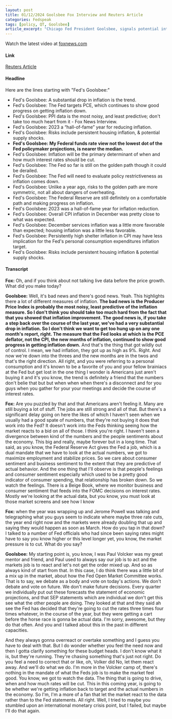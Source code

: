 ```yaml
---
layout: post
title: 01/12/2024 Goolsbee Fox Interview and Reuters Article
categories: Fedspeak
tags: [policy, QT, Goolsbee]
article_excerpt: "Chicago Fed President Goolsbee, signals potential interest rate cuts in 2024, depending on the continued decline in inflation. He downplayed today's CPI report, citing 'I don't think we want to get too hung up on any one month's report' and pointed to Fed's target PCE, which 'continued to show good progress'. He reiterated his stance, noting, 'I wasn't the lowest (on the dot plot), I was closer to the median,' indicating a moderate position on future rate adjustments. Regarding the Federal Reserve's balance sheet, Goolsbee supports the ongoing strategy of gradual reduction, hinting no immediate intention to halt the runoff."
---
```

<script type="text/javascript" src="https://video.foxnews.com/v/embed.js?id=6344779909112&w=466&h=263"></script><noscript>Watch the latest video at <a href="https://www.foxnews.com">foxnews.com</a></noscript>

#### Link
[Reuters Article](https://www.reuters.com/markets/us/goolsbee-sees-progress-inflation-says-his-rate-cut-forecast-near-fed-median-2024-01-11/)

#### Headline
Here are the lines starting with "Fed's Goolsbee:"

- Fed's Goolsbee: A substantial drop in inflation is the trend.
- Fed's Goolsbee: The Fed targets PCE, which continues to show good progress on getting inflation down.
- Fed's Goolsbee: PPI data is the most noisy, and least predictive; don't take too much heart from it - Fox News Interview.
- Fed's Goolsbee: 2023 a “hall-of-fame” year for reducing inflation.
- Fed's Goolsbee: Risks include persistent housing inflation, & potential supply shocks.
- **Fed's Goolsbee: My Federal funds rate view not the lowest dot of the Fed policymaker projections, is nearer the median.**
- Fed's Goolsbee: Inflation will be the primary determinant of when and how much interest rates should be cut.
- Fed's Goolsbee: The Fed so far is still on the golden path though it could be derailed.
- Fed's Goolsbee: The Fed will need to evaluate policy restrictiveness as inflation comes down.
- Fed's Goolsbee: Unlike a year ago, risks to the golden path are more symmetric, not all about dangers of overheating.
- Fed's Goolsbee: The Federal Reserve are still definitely on a comfortable path and making progress on inflation.
- Fed's Goolsbee: 2023 was a hall-of-fame year for inflation reduction.
- Fed's Goolsbee: Overall CPI inflation in December was pretty close to what was expected.
- Fed's Goolsbee: December services inflation was a little more favorable than expected; housing inflation was a little less favorable.
- Fed's Goolsbee: Persistently high shelter inflation in CPI may have less implication for the Fed's personal consumption expenditures inflation target.
- Fed's Goolsbee: Risks include persistent housing inflation & potential supply shocks.

#### Transcript
**Fox:** Oh, and if you think about not talking live data before the price growth. What did you make today? 

**Goolsbee:** Well, it's bad news and there's good news. Yeah. This highlights there a lot of different measures of inflation. **The bad news is the Producer Price Index is probably the most noisy, least predictive of the inflation measure. So I don't think you should take too much hard from the fact that that you showed that inflation improvement. The good news is, if you take a step back over the course of the last year, we've had a very substantial drop in inflation. So I don't think we want to get too hung up on any one month's report, right. The measure that the Fed looks at which is the PCE deflator, not the CPI, the new months of inflation, continued to show good progress in getting inflation down.** And that's the thing that got wildly out of control. I mean, we had inflation, they got up as high as 9%. Right. And now we're down into the threes and the new months are in the twos and that's the right direction. All right, and you were referring to a personal consumption and it's known to be a favorite of you and your fellow brainiacs at the Fed but get lost in the one thing I wonder is Americans just aren't buying it and it's you know, the trend is definitely a friend that the numbers don't belie that but but when when when there's a disconnect and for you guys when you gather for your your meetings and decide the course of interest rates.

**Fox:** Are you puzzled by that and that Americans aren't feeling it. Many are still buying a lot of stuff. The jobs are still strong and all of that. But there's a significant delay going on here the likes of which I haven't seen when we usually had a good spate of numbers, that they're not buying it does that work into the Fed? 
It doesn't work into the Feds thinking seeing how the market reacts to a bid on all of those. I think you're right. I haven't seen a divergence between kind of the numbers and the people sentiments about the economy. This big and really, maybe forever but in a long time. That said, as you know, the Federal Reserve Act gives the Fed a job, which is a dual mandate that we have to look at the actual numbers, we got to maximize employment and stabilize prices. So we care about consumer sentiment and business sentiment to the extent that they are predictive of actual behavior. And the one thing that I'll observe is that people's feelings and consumer sentiment especially which used to be a pretty good indicator of consumer spending, that relationship has broken down. So we watch the feelings. There is a Beige Book, where we monitor business and consumer sentiment that feeds into the FOMC decisions on interest rates. Mostly we're looking at the actual data, but you know, you must look at those market screens and see how I know 

**Fox:** when the year was wrapping up and Jerome Powell was talking and telegraphing what you guys seem to indicate where maybe three rate cuts, the year end right now and the markets were already doubling that up and saying they would happen as soon as March. How do you tap in that down? I talked to a number of Fed officials who had since been saying rates might have to say you know higher or this level longer yet, you know, the market pressure is to cut. What do you say?

**Goolsbee:** My starting point is, you know, I was Paul Volcker was my great mentor and friend, and Paul used to always say our job is to act and the markets job is to react and let's not get the order mixed up. And so as always kind of start from that. In this case, I do think there was a little bit of a mix up in the market, about how the Fed Open Market Committee works. That is to say, we debate as a body and vote on today's actions. We don't debate and vote on future. We don't make future decisions. Every quarter we individually put out these forecasts the statement of economic projections, and that SEP statements which are individual we don't get this see what the other people are doing. They looked at that and they said ah see the Fed has decided that they're going to cut the rates three times four times whatever, in the course of the year, but they were getting a cart before the horse race is gonna be actual data. I'm sorry, awesome, but they do that often. And you and I talked about this in the past in different capacities.

And they always gonna overreact or overtake something and I guess you have to deal with that. But I do wonder whether you feel the need now and then I gotta clarify something for these budget heads. I don't know what it is, but they're running. They're chasing something that's just not right. Do you feel a need to correct that or like, oh, Volker did No, let them react away. And we'll do what we do. I'm more in the Volcker camp of, there's nothing in the mandate of what the Feds job is to make the market feel good. You know, we got to watch the data. The thing that is going to drive, when and how much rates will be cut. This in this coming year, is going to be whether we're getting inflation back to target and the actual numbers in the economy. So I'm, I'm a more of a fan that let the market react to the data rather than to the Fed statements. All right. Well, I tried to maybe you stumbled upon an international monetary crisis point, but I failed, but maybe I'll do that again.


